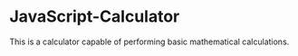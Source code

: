 # JavaScript-Calculator
This is a calculator capable of performing basic mathematical calculations.
